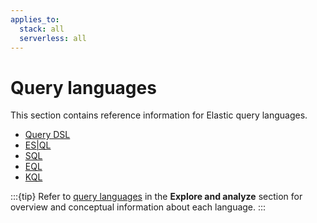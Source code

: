 ```yaml
---
applies_to:
  stack: all
  serverless: all
---
```

# Query languages

This section contains reference information for Elastic query languages.

* [Query DSL](querydsl.md)
* [ES|QL](esql.md)
* [SQL](sql.md)
* [EQL](eql.md)
* [KQL](kql.md)

:::{tip}
Refer to [query languages](docs-content://explore-analyze/query-filter/languages) in the **Explore and analyze** section for overview and conceptual information about each language.
:::